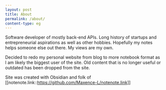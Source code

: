 ```yaml
---
layout: post
title: About
permalink: /about/
content-type: eg
---
```


Software developer of mostly back-end APIs.  Long history of startups and entrepreneurial aspirations as well as other hobbies. Hopefully my notes helps someone else out there. My views are my own.

Decided to redo my personal website from blog to more notebook format as I am likely the biggest user of the site.  Old content that is no longer useful or outdated has been dropped from the site.

Site was created with Obsidian and folk of  [[notenote.link::https://github.com/Maxence-L/notenote.link]]
